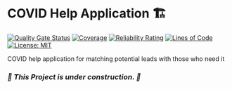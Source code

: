 # COVID Help Application :building_construction:

[![Quality Gate Status](https://sonarcloud.io/api/project_badges/measure?project=ohbus_covid-help&metric=alert_status)](https://sonarcloud.io/dashboard?id=ohbus_covid-help)
[![Coverage](https://sonarcloud.io/api/project_badges/measure?project=ohbus_covid-help&metric=coverage)](https://sonarcloud.io/dashboard?id=ohbus_covid-help)
[![Reliability Rating](https://sonarcloud.io/api/project_badges/measure?project=ohbus_covid-help&metric=reliability_rating)](https://sonarcloud.io/dashboard?id=ohbus_covid-help)
[![Lines of Code](https://sonarcloud.io/api/project_badges/measure?project=ohbus_covid-help&metric=ncloc)](https://sonarcloud.io/dashboard?id=ohbus_covid-help)
[![License: MIT](https://img.shields.io/badge/License-MIT-yellow.svg)](https://github.com/ohbus/covid-help/blob/master/LICENSE)

COVID help application for matching potential leads with those who need it

### _:construction: This Project is under construction. :construction_worker:_
